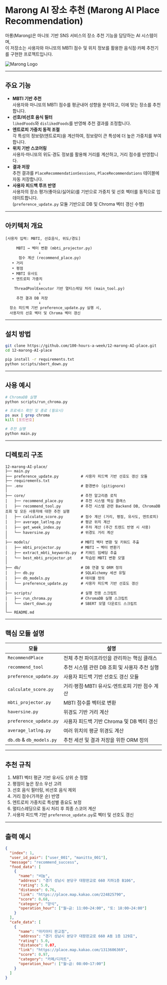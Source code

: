 # Marong AI 장소 추천 (Marong AI Place Recommendation)

마롱(Marong)은 마니또 기반 SNS 서비스의 장소 추천 기능을 담당하는 AI 시스템이며,  
이 저장소는 사용자와 마니또의 MBTI 점수 및 위치 정보를 활용한 음식점·카페 추천기를 구현한 프로젝트입니다.

![Marong Logo](https://github.com/user-attachments/assets/60d19105-80c5-49e5-9c60-0b8400b0db35)

---

## 주요 기능

- **MBTI 기반 추천**  
  사용자와 마니또의 MBTI 점수를 평균내어 성향을 분석하고, 이에 맞는 장소를 추천합니다.
- **선호/비선호 음식 필터**  
  `likedFoods`와 `dislikedFoods`를 반영해 추천 결과를 조정합니다.
- **엔트로피 가중치 동적 조절**  
  각 특성의 정보량(엔트로피)을 계산하여, 정보량이 큰 특성에 더 높은 가중치를 부여합니다.
- **위치 기반 스코어링**  
  사용자·마니또의 위도·경도 정보를 활용해 거리를 계산하고, 거리 점수를 반영합니다.
- **결과 저장**  
  추천 결과를 `PlaceRecommendationSessions`, `PlaceRecommendations` 테이블에 자동 저장합니다.
- **사용자 피드백 루프 반영**  
  사용자의 장소 평가(좋아요/싫어요)를 기반으로 가중치 및 선호 벡터를 동적으로 업데이트합니다.  
  (`preference_update.py` 모듈 기반으로 DB 및 Chroma 벡터 갱신 수행)

---

## 아키텍처 개요

```
[사용자 입력: MBTI, 선호음식, 위도/경도]
               ↓
     MBTI → 벡터 변환 (mbti_projector.py)
               ↓
      점수 계산 (recommend_place.py)
   • 거리
   • 평점
   • MBTI 유사도
   • 엔트로피 가중치
               ↓
    ThreadPoolExecutor 기반 멀티스레딩 처리 (main_tool.py)
               ↓
     추천 결과 DB 저장
               ↓
  장소 피드백 기반 preference_update.py 실행 시,
  사용자의 선호 벡터 및 Chroma 벡터 갱신
```

---

## 설치 방법

```bash
git clone https://github.com/100-hours-a-week/12-marong-AI-place.git
cd 12-marong-AI-place

pip install -r requirements.txt
python scripts/sbert_down.py
```

---

## 사용 예시

```bash
# ChromaDB 실행
python scripts/run_chroma.py

# 프로세스 확인 및 종료 (필요시)
ps aux | grep chroma
kill [포트번호]

# 추천 실행
python main.py
```

---

## 디렉토리 구조

```
12-marong-AI-place/
├── main.py
├── preference_update.py          # 사용자 피드백 기반 선호도 갱신 모듈
├── requirements.txt
├── .env                          # 환경변수 (gitignore)
│
├── core/                         # 추천 알고리즘 로직
│   ├── recommend_place.py        # 추천 시스템 핵심 클래스
│   ├── recommend_tool.py         # 추천 시스템 관련 Backend DB, ChromaDB 조회 및 모든 사용자에 대한 추천 실행
│   ├── calculate_score.py        # 점수 계산 (거리, 평점, 유사도, 엔트로피)
│   ├── average_latlng.py         # 평균 위치 계산
│   ├── get_week_index.py         # 주차 계산 (주간 트렌드 반영 시 사용)
│   └── haversine.py              # 위경도 거리 계산
│
├── models/                       # MBTI 벡터 변환 및 키워드 추출
│   ├── mbti_projector.py         # MBTI → 벡터 변환기
│   ├── extract_mbti_keywords.py  # 키워드 임베딩 추출
│   └── best_mbti_projector.pt    # 학습된 MBTI 변환 모델
│
├── db/                           # DB 연결 및 ORM 정의
│   ├── db.py                     # SQLAlchemy 세션 유틸
│   ├── db_models.py              # 테이블 정의
│   └── preference_update.py      # 사용자 피드백 기반 선호도 갱신
│
├── scripts/                      # 실행 전용 스크립트
│   ├── run_chroma.py             # ChromaDB 실행 스크립트
│   └── sbert_down.py             # SBERT 모델 다운로드 스크립트
│
└── README.md
```

---

## 핵심 모듈 설명

| 모듈                     | 설명                                          |
| ------------------------ | --------------------------------------------- |
| `RecommendPlace`         | 전체 추천 파이프라인을 관리하는 핵심 클래스   |
| `recommend_tool`         | 추천 시스템 관련 DB 조회 및 사용자 추천 실행  |
| `preference_update.py`   | 사용자 피드백 기반 선호도 갱신 모듈           |
| `calculate_score.py`     | 거리·평점·MBTI 유사도·엔트로피 기반 점수 계산 |
| `mbti_projector.py`      | MBTI 점수를 벡터로 변환                       |
| `haversine.py`           | 위경도 기반 거리 계산                         |
| `preference_update.py`   | 사용자 피드백 기반 Chroma 및 DB 벡터 갱신     |
| `average_latlng.py`      | 여러 위치의 평균 위경도 계산                  |
| `db.db` & `db_models.py` | 추천 세션 및 결과 저장을 위한 ORM 정의        |

---

## 추천 규칙

1. MBTI 벡터 평균 기반 유사도 상위 순 정렬
2. 평점이 높은 장소 우선 고려
3. 선호 음식 필터링, 비선호 음식 제외
4. 거리 점수(가까운 순) 반영
5. 엔트로피 가중치로 특성별 중요도 보정
6. 멀티스레딩으로 동시 처리 후 최종 스코어 계산
7. 사용자 피드백 기반 `preference_update.py`로 벡터 및 선호도 갱신

---

## 출력 예시

```json
{
  "index": 1,
  "user_id_pair": ["user_001", "manitto_001"],
  "message": "recommend_success",
  "food_data": [
    {
      "name": "비눔",
      "address": "경기 성남시 분당구 대왕판교로 660 지하1층 B106",
      "rating": 5.0,
      "distance": 0.76,
      "link": "https://place.map.kakao.com/224825790",
      "score": 0.68,
      "category": "양식",
      "operation_hour": ["월~금: 11:00~24:00", "토: 18:00~24:00"]
    }
  ],
  "cafe_data": [
    {
      "name": "마키아티 판교점",
      "address": "경기 성남시 분당구 대왕판교로 660 A동 1층 129호",
      "rating": 5.0,
      "distance": 0.07,
      "link": "https://place.map.kakao.com/1313606369",
      "score": 0.97,
      "category": "카페/디저트",
      "operation_hour": ["월~금: 08:00~17:00"]
    }
  ]
}
```